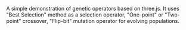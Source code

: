 A simple demonstration of genetic operators based on three.js.
It uses "Best Selection" method as a selection operator,
        "One-point" or "Two-point" crossover,
        "Flip-bit" mutation operator
for evolving populations.
